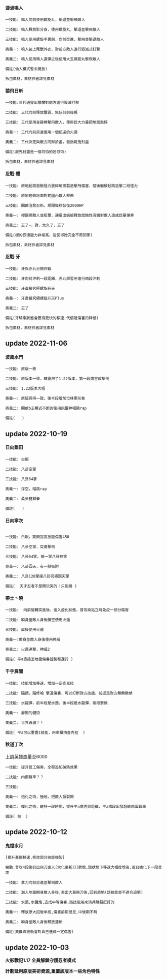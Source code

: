 #### 漩渦鳴人

```code
一技能: 鳴人向前使用螺旋丸，擊退並擊飛敵人

二技能: 鳴人釋放影分身，使用螺旋丸，擊退並擊飛敵人

三技能: 鳴人使用螺旋手裏劍，向前突進，擊飛並擊退敵人

奧義一: 鳴人披上尾獸外衣，對前方敵人進行毀滅式打擊

奧義二: 鳴人使用鳴人連彈之後使用大玉螺旋丸擊飛敵人

備註(仙人模式暫未開放)

拆包素材，素材作者詳見素材
```


#### 猿飛日斬

```code
一技能:三代通靈出猿魔對前方進行毀滅打擊

二技能: 三代向前釋放雷遁，無任何前後搖

三技能: 三代使用金箍棒擊飛敵人，使用巨大力量把地面敲碎

奧義一: 三代向前突進使用一個超遠的火遁

奧義二: 三代決定與敵方同歸於盡，發動屍鬼封盡

備註(屍鬼封盡是一個可怕的若忍術)

拆包素材，素材作者詳見素材
```

#### 忍戰·櫻

```code
一技能: 原地起跳發動怪力震碎地面製造擊飛傷害，隨後繼續起跳追擊二段怪力

二技能: 原地砸碎地面對範圍內敵人擊飛

三技能: 開啟治愈忍術，期間每秒恢復2000HP

奧義一: 櫻踹開敵人並眩暈，通靈出蛞蝓釋放腐蝕性液體對敵人造成巨量傷害

奧義二: 忘了~，對，太久了，忘了

備註(櫻的恢復能力非常高，這使得她完全不用回家)

拆包素材，素材作者詳見素材
```

#### 忍戰·牙

```code
一技能: 牙與赤丸分開作戰

二技能: 牙向前沖刺一段距離，赤丸學習牙進行兩段沖刺

三技能: 牙直接究極螺旋升天

奧義一: 牙直接究極螺旋升天Plus

奧義二: 忘了

備註(牙騎乘狀態會獲得更快的移速,代價是傷害的降低)

拆包素材，素材作者詳見素材
```

## update 2022-11-06


#### 波風水門

```code
一技能: 原版一致

二技能: 原版本一致，精靈用了1.22版本，第一段傷害改擊倒

三技能: 1.22版本大招

奧義一: 原版保持一致，後半段增加位移更形象

奧義二: 開啟b王模式不斷的使用飛雷神唱跳rap

備註(   )
```

## update 2022-10-19

#### 日向雛田

```code
一技能: 白眼

二技能: 八卦空掌

三技能: 八卦64掌

奧義一: 浮空，唱跳rap

奧義二: 柔步雙獅拳

備註(   )
```

#### 日向寧次

```code

一技能: 白眼，期間提高技能傷害450

二技能: 八卦空掌，突進擊倒

三技能: 八卦64掌，接一掌八卦神掌

奧義一: 八卦回天，有一點吸附

奧義二: 八卦128掌接八卦究極回天掌

備註(  天才忍者不是開玩笑的！只能說 )
```

#### 帶土丶曉

```code
一技能:  向前旋轉突進後，進入虛化狀態，普攻與站立時免疫一部分傷害

二技能: 瞬身至敵人身後騰空使用火遁

三技能: 直接使用火遁

奧義一:瞬身至敵人身後使用神威

奧義二: 火遁連擊，神威2

備註( 平a直接丟地雷傷害控製都還行 )
```

#### 千手扉間

```code
一技能: 技能增加移速，增加一定查克拉

二技能: 隨捅，隨修哈 擊退傷害，可以打斷對方技能，前提是對方無無敵幀

三技能: 水龍彈，前半段是水遁，後半段是水龍彈，兩段擊飛

奧義一: 扉間的體術

奧義二: 世界毀滅！！

備註( 平a可以重置1技能，用來積攢查克拉  )
```

#### 秋道丁次

上調英雄血量至6000

```code
一技能: 提升普工傷害，全程追加破防效果

二技能: 肉蛋戰車？？

三技能: 

奧義一: 倍化之術，捶地，把敵人振裂開

奧義二: 蝶化之術，維持一段時間，提升平a傷害與距離，平a兩段出發超級肉蛋戰車

備註( 無  )
```

## update 2022-10-12

#### 鬼燈水月

```code
[提升基礎移速,修改部分技能機製]

被動:普攻4段後扔出飛刀進入[水化豪斬刀]狀態,該狀態下移速大幅度增高,並且強化下一段普攻

一技能: 拿刀向前突進並擊倒敵人

二技能: 潛入地面瞬身敵人身後,丟出大量飛刀後,回到原地(該技能並不適合追擊)

三技能: 水遁,水鐵炮,造成中等傷害,該技能用來清兵賺錢挺好的

奧義一: 釋放原大招後半段,傷害前期很足,中後期不夠

奧義二: 瞬身至敵人身後釋放連斬

備註(奧義與被動會對自己造成一定傷害)
```

## update 2022-10-03

**火影戰記1.17 全員解鎖守護忍者模式**

**計劃延用原版美術資源,重置該版本一些角色特性**
